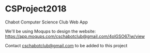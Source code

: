 # CSProject2018

Chabot Computer Science Club Web App

We'll be using Moqups to design the website: https://app.moqups.com/cschabotclub@gmail.com/4olGSO67iw/view

Contact cschabotclub@gmail.com to be added to this project
